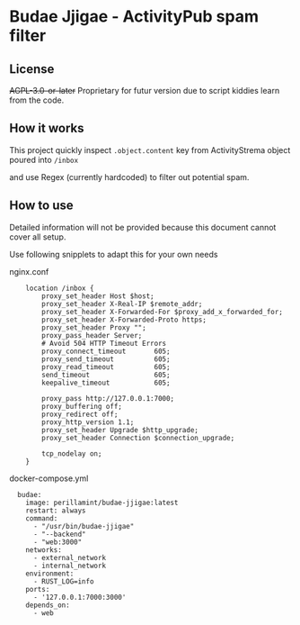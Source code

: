 # Budae Jjigae - ActivityPub spam filter

## License
~~AGPL-3.0-or-later~~
Proprietary for futur version due to script kiddies learn from the code.

## How it works

This project quickly inspect `.object.content` key from ActivityStrema object poured into `/inbox`

and use Regex (currently hardcoded) to filter out potential spam.

## How to use

Detailed information will not be provided because this document cannot cover all setup.

Use following snipplets to adapt this for your own needs

nginx.conf
```
    location /inbox {
        proxy_set_header Host $host;
        proxy_set_header X-Real-IP $remote_addr;
        proxy_set_header X-Forwarded-For $proxy_add_x_forwarded_for;
        proxy_set_header X-Forwarded-Proto https;
        proxy_set_header Proxy "";
        proxy_pass_header Server;
        # Avoid 504 HTTP Timeout Errors
        proxy_connect_timeout       605;
        proxy_send_timeout          605;
        proxy_read_timeout          605;
        send_timeout                605;
        keepalive_timeout           605;

        proxy_pass http://127.0.0.1:7000;
        proxy_buffering off;
        proxy_redirect off;
        proxy_http_version 1.1;
        proxy_set_header Upgrade $http_upgrade;
        proxy_set_header Connection $connection_upgrade;

        tcp_nodelay on;
    }
```

docker-compose.yml
```
  budae:
    image: perillamint/budae-jjigae:latest
    restart: always
    command:
      - "/usr/bin/budae-jjigae"
      - "--backend"
      - "web:3000"
    networks:
      - external_network
      - internal_network
    environment:
      - RUST_LOG=info
    ports:
      - '127.0.0.1:7000:3000'
    depends_on:
      - web
```
